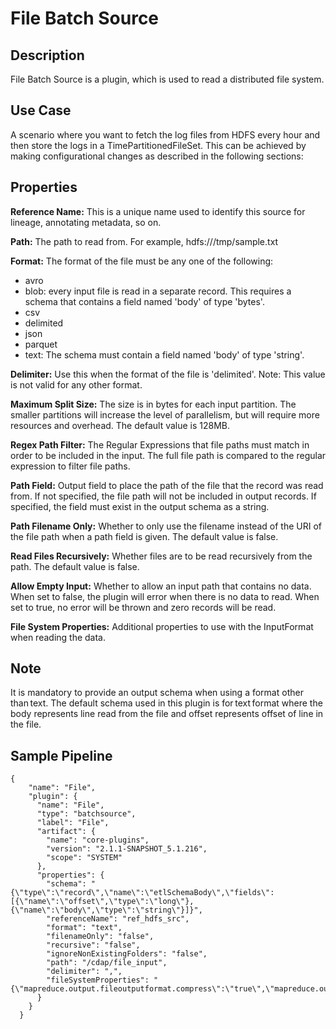 # File Batch Source

## Description

File Batch Source is a plugin, which is used to read a distributed file system.

## Use Case

A scenario where you want to fetch the log files from HDFS every hour and then store the logs in a TimePartitionedFileSet. This can be achieved by making configurational changes as described in the following sections:


## Properties

**Reference Name:** This is a unique name used to identify this source for lineage, annotating metadata, so on.

**Path:** The path to read from. For example, hdfs:///tmp/sample.txt

**Format:** The format of the file must be any one of the following:
- avro
- blob: every input file is read in a separate record. This requires a schema that contains a field named 'body' of type 'bytes'.
- csv
- delimited
- json
- parquet
- text: The schema must contain a field named 'body' of type 'string'.

**Delimiter:** Use this when the format of the file is 'delimited'. Note: This value is not valid for any other format.

**Maximum Split Size:** The size is in bytes for each input partition.
The smaller partitions will increase the level of parallelism, but will require more resources and overhead.
The default value is 128MB.

**Regex Path Filter:** The Regular Expressions that file paths must match in order to be included in the input. The full
file path is compared to the regular expression to filter file paths.

**Path Field:** Output field to place the path of the file that the record was read from.
If not specified, the file path will not be included in output records.
If specified, the field must exist in the output schema as a string.

**Path Filename Only:** Whether to only use the filename instead of the URI of the file path when a path field is given.
The default value is false.

**Read Files Recursively:** Whether files are to be read recursively from the path. The default value is false.

**Allow Empty Input:** Whether to allow an input path that contains no data. When set to false, the plugin
will error when there is no data to read. When set to true, no error will be thrown and zero records will be read.

**File System Properties:** Additional properties to use with the InputFormat when reading the data.

## Note

It is mandatory to provide an output schema when using a format other than text. The default schema used in this plugin is for text format where the body represents line read from the file and offset represents offset of line in the file. 


## Sample Pipeline

    {
        "name": "File",
        "plugin": {
          "name": "File",
          "type": "batchsource",
          "label": "File",
          "artifact": {
            "name": "core-plugins",
            "version": "2.1.1-SNAPSHOT_5.1.216",
            "scope": "SYSTEM"
          },
          "properties": {
            "schema": "{\"type\":\"record\",\"name\":\"etlSchemaBody\",\"fields\":[{\"name\":\"offset\",\"type\":\"long\"},{\"name\":\"body\",\"type\":\"string\"}]}",
            "referenceName": "ref_hdfs_src",
            "format": "text",
            "filenameOnly": "false",
            "recursive": "false",
            "ignoreNonExistingFolders": "false",
            "path": "/cdap/file_input",
            "delimiter": ",",
            "fileSystemProperties": "{\"mapreduce.output.fileoutputformat.compress\":\"true\",\"mapreduce.output.fileoutputformat.compress.codec\":\"org.apache.hadoop.io.compress.GzipCodec\"}"
          }
        }
      }
